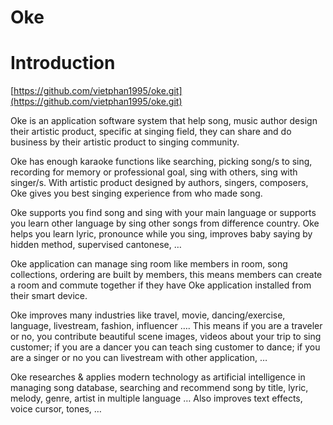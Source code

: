 # Oke

# Introduction

[https://github.com/vietphan1995/oke.git](https://github.com/vietphan1995/oke.git)

Oke is an application software system that help song, music author design their artistic product, specific at singing field, they can share and do business by their artistic product to singing community.

Oke has enough karaoke functions like searching, picking song/s to sing, recording for memory or professional goal, sing with others, sing with singer/s. With artistic product designed by authors, singers, composers, Oke gives you best singing experience from who made song.

Oke supports you find song and sing with your main language or supports you learn other language by sing other songs from difference country. Oke helps you learn lyric, pronounce while you sing, improves baby saying by hidden method, supervised cantonese, …

Oke application can manage sing room like members in room, song collections, ordering are built by members, this means members can create a room and commute together if they have Oke application installed from their smart device.

Oke improves many industries like travel, movie, dancing/exercise, language, livestream, fashion, influencer …. This means if you are a traveler or no, you contribute beautiful scene images, videos about your trip to sing customer; if you are a dancer you can teach sing customer to dance; if you are a singer or no you can livestream with other application, …

Oke researches & applies modern technology as artificial intelligence in managing song database, searching and recommend song by title, lyric, melody, genre, artist in multiple language … Also improves text effects, voice cursor, tones, …

